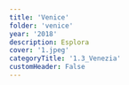 ```yaml
---
title: 'Venice'
folder: 'venice'
year: '2018'
description: Esplora
cover: '1.jpeg'
categoryTitle: '1.3_Venezia'
customHeader: False
---
```

